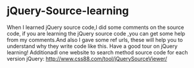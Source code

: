 # jQuery-Source-learning
When I learned jQuery source code,I did some comments on the source code, if you are learning the jQuery source code ,you can get some help from my comments.And also I gave some ref urls, these will help you to understand why they write code like this.
Have a good tour on jQuery learning!
Additionadl one website  to search method source code  for each version jQuery:
http://www.css88.com/tool/jQuerySourceViewer/
